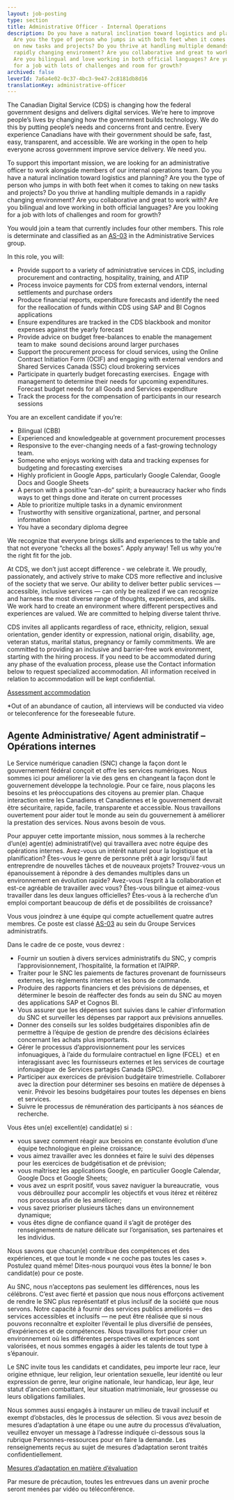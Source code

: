 ```yaml
---
layout: job-posting
type: section
title: Administrative Officer - Internal Operations
description: Do you have a natural inclination toward logistics and planning?
  Are you the type of person who jumps in with both feet when it comes to taking
  on new tasks and projects? Do you thrive at handling multiple demands in a
  rapidly changing environment? Are you collaborative and great to work with?
  Are you bilingual and love working in both official languages? Are you looking
  for a job with lots of challenges and room for growth?
archived: false
leverId: 7a6a4e02-0c37-4bc3-9e47-2c8181db8d16
translationKey: administrative-officer
---
```

The Canadian Digital Service (CDS) is changing how the federal government designs and delivers digital services. We’re here to improve people’s lives by changing how the government builds technology. We do this by putting people’s needs and concerns front and centre. Every experience Canadians have with their government should be safe, fast, easy, transparent, and accessible. We are working in the open to help everyone across government improve service delivery. We need you.

To support this important mission, we are looking for an administrative officer to work alongside members of our internal operations team. Do you have a natural inclination toward logistics and planning? Are you the type of person who jumps in with both feet when it comes to taking on new tasks and projects? Do you thrive at handling multiple demands in a rapidly changing environment? Are you collaborative and great to work with? Are you bilingual and love working in both official languages? Are you looking for a job with lots of challenges and room for growth? 

You would join a team that currently includes four other members. This role is determinate and classified as an [AS-03](https://www.tbs-sct.gc.ca/agreements-conventions/view-visualiser-eng.aspx?id=15#toc993929940) in the Administrative Services group.

In this role, you will:

* Provide support to a variety of administrative services in CDS, including procurement and contracting, hospitality, training, and ATIP
* Process invoice payments for CDS from external vendors, internal settlements and purchase orders
* Produce financial reports, expenditure forecasts and identify the need for the reallocation of funds within CDS using SAP and BI Cognos applications
* Ensure expenditures are tracked in the CDS blackbook and monitor expenses against the yearly forecast
* Provide advice on budget free-balances to enable the management team to make  sound decisions around larger purchases
* Support the procurement process for cloud services, using the Online Contract Initiation Form (OCIF) and engaging with external vendors and Shared Services Canada (SSC) cloud brokering services
* Participate in quarterly budget forecasting exercises.  Engage with management to determine their needs for upcoming expenditures.  Forecast budget needs for all Goods and Services expenditure
* Track the process for the compensation of participants in our research sessions

You are an excellent candidate if you’re:

* Bilingual (CBB)
* Experienced and knowledgeable at government procurement processes
* Responsive to the ever-changing needs of a fast-growing technology team.
* Someone who enjoys working with data and tracking expenses for budgeting and forecasting exercises
* Highly proficient in Google Apps, particularly Google Calendar, Google Docs and Google Sheets
* A person with a positive “can-do” spirit; a bureaucracy hacker who finds ways to get things done and iterate on current processes
* Able to prioritize multiple tasks in a dynamic environment
* Trustworthy with sensitive organizational, partner, and personal information
* You have a secondary diploma degree

We recognize that everyone brings skills and experiences to the table and that not everyone “checks all the boxes”. Apply anyway! Tell us why you’re the right fit for the job.

At CDS, we don’t just accept difference - we celebrate it. We proudly, passionately, and actively strive to make CDS more reflective and inclusive of the society that we serve. Our ability to deliver better public services — accessible, inclusive services — can only be realized if we can recognize and harness the most diverse range of thoughts, experiences, and skills. We work hard to create an environment where different perspectives and experiences are valued. We are committed to helping diverse talent thrive.

CDS invites all applicants regardless of race, ethnicity, religion, sexual orientation, gender identity or expression, national origin, disability, age, veteran status, marital status, pregnancy or family commitments. We are committed to providing an inclusive and barrier-free work environment, starting with the hiring process. If you need to be accommodated during any phase of the evaluation process, please use the Contact information below to request specialized accommodation. All information received in relation to accommodation will be kept confidential.

[Assessment accommodation](https://www.canada.ca/en/public-service-commission/services/assessment-accommodation-page.html)

\*Out of an abundance of caution, all interviews will be conducted via video or teleconference for the foreseeable future.

## Agente Administrative/ Agent administratif – Opérations internes

Le Service numérique canadien (SNC) change la façon dont le gouvernement fédéral conçoit et offre les services numériques. Nous sommes ici pour améliorer la vie des gens en changeant la façon dont le gouvernement développe la technologie. Pour ce faire, nous plaçons les besoins et les préoccupations des citoyens au premier plan. Chaque interaction entre les Canadiens et Canadiennes et le gouvernement devrait être sécuritaire, rapide, facile, transparente et accessible. Nous travaillons ouvertement pour aider tout le monde au sein du gouvernement à améliorer la prestation des services. Nous avons besoin de vous.

Pour appuyer cette importante mission, nous sommes à la recherche d’un(e) agent(e) administratif(ve) qui travaillera avec notre équipe des opérations internes. Avez-vous un intérêt naturel pour la logistique et la planification? Êtes-vous le genre de personne prêt à agir lorsqu’il faut entreprendre de nouvelles tâches et de nouveaux projets? Trouvez-vous un épanouissement à répondre à des demandes multiples dans un environnement en évolution rapide? Avez-vous l’esprit à la collaboration et est-ce agréable de travailler avec vous? Êtes-vous bilingue et aimez-vous travailler dans les deux langues officielles? Êtes-vous à la recherche d’un emploi comportant beaucoup de défis et de possibilités de croissance? 

Vous vous joindrez à une équipe qui compte actuellement quatre autres membres. Ce poste est classé [AS-03](https://www.tbs-sct.gc.ca/agreements-conventions/view-visualiser-fra.aspx?id=15#toc993929940) au sein du Groupe Services administratifs.

Dans le cadre de ce poste, vous devrez :

* Fournir un soutien à divers services administratifs du SNC, y compris l’approvisionnement, l’hospitalité, la formation et l’AIPRP.
* Traiter pour le SNC les paiements de factures provenant de fournisseurs externes, les règlements internes et les bons de commande.
* Produire des rapports financiers et des prévisions de dépenses, et déterminer le besoin de réaffecter des fonds au sein du SNC au moyen des applications SAP et Cognos BI.
* Vous assurer que les dépenses sont suivies dans le cahier d’information du SNC et surveiller les dépenses par rapport aux prévisions annuelles.
* Donner des conseils sur les soldes budgétaires disponibles afin de permettre à l’équipe de gestion de prendre des décisions éclairées concernant les achats plus importants.
* Gérer le processus d’approvisionnement pour les services infonuagiques, à l’aide du formulaire contractuel en ligne (FCEL)  et en interagissant avec les fournisseurs externes et les services de courtage infonuagique  de Services partagés Canada (SPC).
* Participer aux exercices de prévision budgétaire trimestrielle. Collaborer avec la direction pour déterminer ses besoins en matière de dépenses à venir. Prévoir les besoins budgétaires pour toutes les dépenses en biens et services.
* Suivre le processus de rémunération des participants à nos séances de recherche.

Vous êtes un(e) excellent(e) candidat(e) si :

* vous savez comment réagir aux besoins en constante évolution d’une équipe technologique en pleine croissance;
* vous aimez travailler avec les données et faire le suivi des dépenses pour les exercices de budgétisation et de prévision;
* vous maîtrisez les applications Google, en particulier Google Calendar, Google Docs et Google Sheets;
* vous avez un esprit positif, vous savez naviguer la bureaucratie,  vous vous débrouillez pour accomplir les objectifs et vous itérez et réitérez nos processus afin de les améliorer;
* vous savez prioriser plusieurs tâches dans un environnement dynamique;
* vous êtes digne de confiance quand il s’agit de protéger des renseignements de nature délicate sur l’organisation, ses partenaires et les individus.

Nous savons que chacun(e) contribue des compétences et des expériences, et que tout le monde « ne coche pas toutes les cases ». Postulez quand même! Dites-nous pourquoi vous êtes la bonne/ le bon candidat(e) pour ce poste.

Au SNC, nous n’acceptons pas seulement les différences, nous les célébrons. C’est avec fierté et passion que nous nous efforçons activement de rendre le SNC plus représentatif et plus inclusif de la société que nous servons. Notre capacité à fournir des services publics améliorés — des services accessibles et inclusifs — ne peut être réalisée que si nous pouvons reconnaître et exploiter l’éventail le plus diversifié de pensées, d’expériences et de compétences. Nous travaillons fort pour créer un environnement où les différentes perspectives et expériences sont valorisées, et nous sommes engagés à aider les talents de tout type à s’épanouir.

Le SNC invite tous les candidats et candidates, peu importe leur race, leur origine ethnique, leur religion, leur orientation sexuelle, leur identité ou leur expression de genre, leur origine nationale, leur handicap, leur âge, leur statut d’ancien combattant, leur situation matrimoniale, leur grossesse ou leurs obligations familiales.

Nous sommes aussi engagés à instaurer un milieu de travail inclusif et exempt d’obstacles, dès le processus de sélection. Si vous avez besoin de mesures d’adaptation à une étape ou une autre du processus d’évaluation, veuillez envoyer un message à l’adresse indiquée ci-dessous sous la rubrique Personnes-ressources pour en faire la demande. Les renseignements reçus au sujet de mesures d’adaptation seront traités confidentiellement.

[Mesures d’adaptation en matière d’évaluation](https://www.canada.ca/fr/commission-fonction-publique/services/mesures-d-adaptation-matiere-evaluation.html)

Par mesure de précaution, toutes les entrevues dans un avenir proche seront menées par vidéo ou téléconférence.